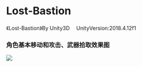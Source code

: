 # Lost-Bastion
 《Lost-Bastion》By Unity3D
　UnityVersion:2018.4.12f1
### 角色基本移动和攻击、武器拾取效果图
![](https://i.imgur.com/ZEvTjTL.png)